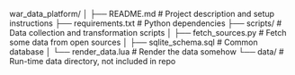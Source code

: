 war_data_platform/
│
├── README.md                  # Project description and setup instructions
├── requirements.txt           # Python dependencies
├── scripts/                   # Data collection and transformation scripts
│   ├── fetch_sources.py   # Fetch some data from open sources 
│   ├── sqlite_schema.sql  # Common database 
│   └── render_data.lua    # Render the data somehow
└── data/                      # Run-time data directory, not included in repo
